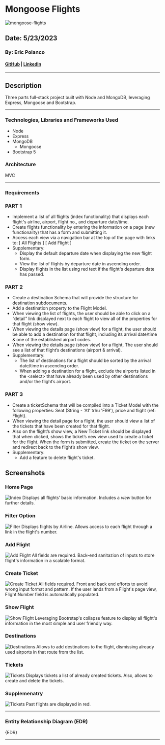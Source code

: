 # Mongoose Flights
![mongoose-flights](/public/images/readme-imgs/mongoose-flights.png)

## Date: 5/23/2023

### By: Eric Polanco

#### [GitHub](https://github.com/epolancot) | [LinkedIn](www.linkedin.com/in/epolancot) 

---

## **Description**
Three parts full-stack project built with Node and MongoDB, leveraging Express, Mongoose and Bootstrap.


---

### **Technologies, Libraries and Frameworks Used**
- Node
- Express
- MongoDB
  - Mongoose
- Bootstrap 5

### Architecture 
MVC

---

### **Requirements**

### PART 1
- Implement a list of all flights (index functionality) that displays each flight's airline, airport, flight no., and departure date/time.
- Create flights functionality by entering the information on a page (new functionality) that has a form and submitting it.
- Access each view via a navigation bar at the top of the page with links to: [ All Flights ] [ Add Flight ]
- Supplementary:
  - Display the default departure date when displaying the new flight form.
  -  View the list of flights by departure date in ascending order.
  - Display flights in the list using red text if the flight's departure date has passed.

### PART 2
- Create a destination Schema that will provide the structure for destination subdocuments.
- Add a destination property to the Flight Model.
- When viewing the list of flights, the user should be able to click on a “detail” link displayed next to each flight to view all of the properties for that flight (show view).
- When viewing the details page (show view) for a flight, the user should be able to add a destination for that flight, including its arrival date/time & one of the established airport codes.
- When viewing the details page (show view) for a flight, The user should see a list of that flight’s destinations (airport & arrival).
- Supplementary:
  - The list of destinations for a flight should be sorted by the arrival date/time in ascending order.
  - When adding a destination for a flight, exclude the airports listed in the \<select> that have already been used by other destinations and/or the flight’s airport.
### PART 3
- Create a ticketSchema that will be compiled into a Ticket Model with the following properties: Seat (String - 'A1' trhu 'F99'), price and flight (ref: Flight).
- When viewing the detail page for a flight, the user should view a list of the tickets that have been created for that flight.
- Also on the flight’s show view, a New Ticket link should be displayed that when clicked, shows the ticket’s new view used to create a ticket for the flight. When the form is submitted, create the ticket on the server and redirect back to the flight’s show view.
- Supplementary:
  - Add a feature to delete flight's ticket.

## **Screenshots**
### Home Page
![Index](/public/images/readme-imgs/ss1-index.png)
Displays all flights' basic information. Includes a _view_ button for further details.
### Filter Option
![Filter](/public/images/readme-imgs/ss2-filter.png)
Displays flights by Airline. Allows access to each flight through a link in the flight's number.
### Add Flight
![Add Flight](/public/images/readme-imgs/ss3-add-flight.png)
All fields are required. Back-end sanitazion of inputs to store flight's information in a scalable format.
### Create Ticket
![Create Ticket](/public/images/readme-imgs/ss4-create-ticket.png)
All fields required. Front and back end efforts to avoid wrong input format and pattern. If the user lands from a Flight's page view, Flight Number field is automatically populated. 
### Show Flight
![Show Flight](/public/images/readme-imgs/ss5-flight.png)
Leveraging Bootrstap's collapse feature to display all flight's information in the most simple and user friendly way.
### Destinations
![Destinations](/public/images/readme-imgs/ss6-destinations.png)
Allows to add destinations to the flight, dismissing already used airports in that route from the list.
### Tickets
![Tickets](/public/images/readme-imgs/ss7-tickets.png)
Displays tickets a list of already created tickets. Also, allows to create and delete the tickets.
### Supplemenatry
![Tickets](/public/images/readme-imgs/ss8-supplementary.png)
Past flights are displayed in red.

---
### **Entity Relationship Diagram (EDR)**

{EDR}

--- 


